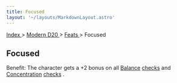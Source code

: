 ```yaml
---
title: Focused
layout: '~/layouts/MarkdownLayout.astro'
---
```


[ Index ](/) > [ Modern D20 ](/modern.d20.srd) > [ Feats ](/modern.d20.srd/feats) > Focused

##  Focused

Benefit: The character gets a +2 bonus on all [ Balance](/modern.d20.srd/skills/balance) [ checks](/modern.d20.srd/skills/skill.basics) and [ Concentration](/modern.d20.srd/skills/concentration) [ checks](/modern.d20.srd/skills/skill.basics) .


